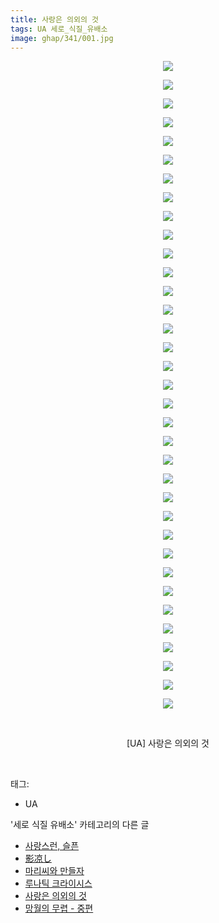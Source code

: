 ```yaml
---
title: 사랑은 의외의 것
tags: UA 세로_식질_유배소
image: ghap/341/001.jpg
---
```

<div class="article">
<p style="text-align: center; clear: none; float: none;"><img src="{{ site.nasurl }}/ghap/341/001.jpg"/></p>
<p style="text-align: center; clear: none; float: none;"><img src="{{ site.nasurl }}/ghap/341/002.jpg"/></p>
<p style="text-align: center; clear: none; float: none;"><img src="{{ site.nasurl }}/ghap/341/003.jpg"/></p>
<p style="text-align: center; clear: none; float: none;"><img src="{{ site.nasurl }}/ghap/341/004.jpg"/></p>
<p style="text-align: center; clear: none; float: none;"><img src="{{ site.nasurl }}/ghap/341/005.jpg"/></p>
<p style="text-align: center; clear: none; float: none;"><img src="{{ site.nasurl }}/ghap/341/006.jpg"/></p>
<p style="text-align: center; clear: none; float: none;"><img src="{{ site.nasurl }}/ghap/341/007.jpg"/></p>
<p style="text-align: center; clear: none; float: none;"><img src="{{ site.nasurl }}/ghap/341/008.jpg"/></p>
<p style="text-align: center; clear: none; float: none;"><img src="{{ site.nasurl }}/ghap/341/009.jpg"/></p>
<p style="text-align: center; clear: none; float: none;"><img src="{{ site.nasurl }}/ghap/341/010.jpg"/></p>
<p style="text-align: center; clear: none; float: none;"><img src="{{ site.nasurl }}/ghap/341/011.jpg"/></p>
<p style="text-align: center; clear: none; float: none;"><img src="{{ site.nasurl }}/ghap/341/012.jpg"/></p>
<p style="text-align: center; clear: none; float: none;"><img src="{{ site.nasurl }}/ghap/341/013.jpg"/></p>
<p style="text-align: center; clear: none; float: none;"><img src="{{ site.nasurl }}/ghap/341/014.jpg"/></p>
<p style="text-align: center; clear: none; float: none;"><img src="{{ site.nasurl }}/ghap/341/015.jpg"/></p>
<p style="text-align: center; clear: none; float: none;"><img src="{{ site.nasurl }}/ghap/341/016.jpg"/></p>
<p style="text-align: center; clear: none; float: none;"><img src="{{ site.nasurl }}/ghap/341/017.jpg"/></p>
<p style="text-align: center; clear: none; float: none;"><img src="{{ site.nasurl }}/ghap/341/018.jpg"/></p>
<p style="text-align: center; clear: none; float: none;"><img src="{{ site.nasurl }}/ghap/341/019.jpg"/></p>
<p style="text-align: center; clear: none; float: none;"><img src="{{ site.nasurl }}/ghap/341/020.jpg"/></p>
<p style="text-align: center; clear: none; float: none;"><img src="{{ site.nasurl }}/ghap/341/021.jpg"/></p>
<p style="text-align: center; clear: none; float: none;"><img src="{{ site.nasurl }}/ghap/341/022.jpg"/></p>
<p style="text-align: center; clear: none; float: none;"><img src="{{ site.nasurl }}/ghap/341/023.jpg"/></p>
<p style="text-align: center; clear: none; float: none;"><img src="{{ site.nasurl }}/ghap/341/024.jpg"/></p>
<p style="text-align: center; clear: none; float: none;"><img src="{{ site.nasurl }}/ghap/341/025.jpg"/></p>
<p style="text-align: center; clear: none; float: none;"><img src="{{ site.nasurl }}/ghap/341/026.jpg"/></p>
<p style="text-align: center; clear: none; float: none;"><img src="{{ site.nasurl }}/ghap/341/027.jpg"/></p>
<p style="text-align: center; clear: none; float: none;"><img src="{{ site.nasurl }}/ghap/341/028.jpg"/></p>
<p style="text-align: center; clear: none; float: none;"><img src="{{ site.nasurl }}/ghap/341/029.jpg"/></p>
<p style="text-align: center; clear: none; float: none;"><img src="{{ site.nasurl }}/ghap/341/030.jpg"/></p>
<p style="text-align: center; clear: none; float: none;"><img src="{{ site.nasurl }}/ghap/341/031.jpg"/></p>
<p style="text-align: center; clear: none; float: none;"><img src="{{ site.nasurl }}/ghap/341/032.jpg"/></p>
<p style="text-align: center; clear: none; float: none;"><img src="{{ site.nasurl }}/ghap/341/033.jpg"/></p>
<p style="text-align: center; clear: none; float: none;"><img src="{{ site.nasurl }}/ghap/341/034.jpg"/></p>
<p style="text-align: center; clear: none; float: none;"><img src="{{ site.nasurl }}/ghap/341/035.jpg"/></p>
<p style="text-align: center; clear: none; float: none;"><br/></p>
<p style="text-align: center; clear: none; float: none;">[UA] 사랑은 의외의 것</p>
<p><br/></p>
</div><div class="tagTrail">
<p>태그: </p>
<ul>
<li>UA</li>
</ul>
</div><div class="another">
<p>'세로 식질 유배소' 카테고리의 다른 글</p>
<ul>
<li><a href="/2016-07-03-ghap_650">사랑스런, 슬픈</a></li>
<li><a href="/2016-06-21-ghap_407">影凉し</a></li>
<li><a href="/2016-06-20-ghap_368">마리씨와 만들자</a></li>
<li><a href="/2016-06-20-ghap_352">루나틱 크라이시스</a></li>
<li><a href="/2016-06-20-ghap_341">사랑은 의외의 것</a></li>
<li><a href="/2016-06-18-ghap_121">망월의 무렵 - 중편</a></li>
</ul>
</div><div class="cb_module cb_fluid">
<div class="cb_wrt cb_profile">
</div><!-- commentList close -->
</div>